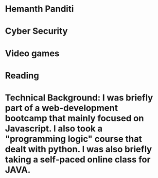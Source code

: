 # Hemanth Panditi
# Cyber Security
# Video games
# Reading
# Technical Background: I was briefly part of a web-development bootcamp that mainly focused on Javascript. I also took a "programming logic" course that dealt with python. I was also briefly taking a self-paced online class for JAVA.
